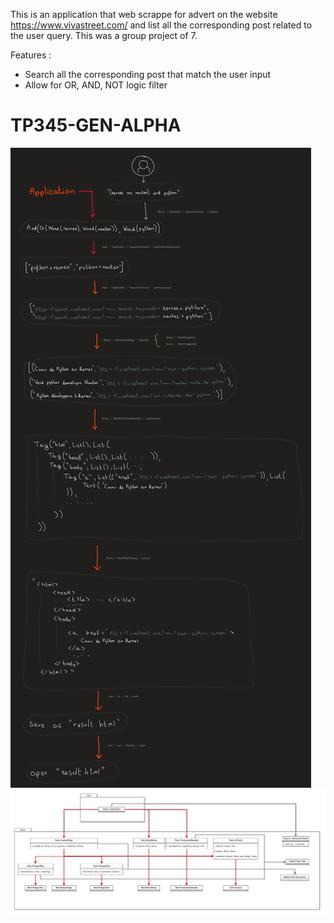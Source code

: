 This is an application that web scrappe for advert on the website https://www.vivastreet.com/ and list all the corresponding post related to the user query.
This was a group project of 7.

Features :
- Search all the corresponding post that match the user input 
- Allow for OR, AND, NOT logic filter

# TP345-GEN-ALPHA

![schéma](schema.png)
![UML](UML.png)
